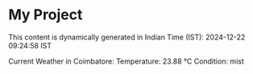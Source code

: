 # My Project

This content is dynamically generated in Indian Time (IST): 2024-12-22 09:24:58 IST


Current Weather in Coimbatore:
Temperature: 23.88 °C
Condition: mist
